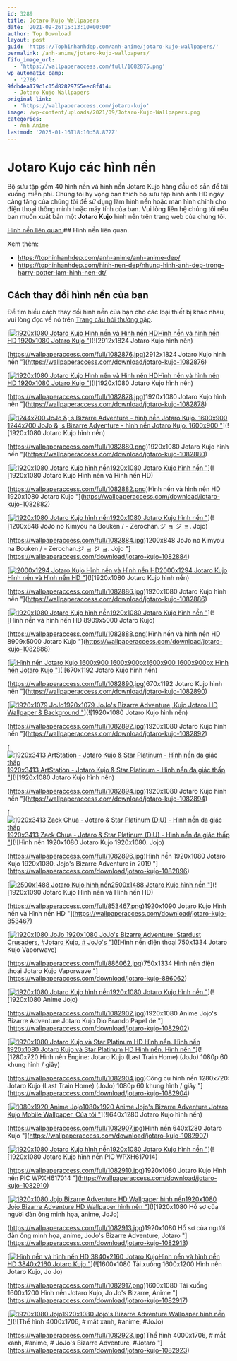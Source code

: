 ```yaml
---
id: 3289
title: Jotaro Kujo Wallpapers
date: '2021-09-26T15:13:10+00:00'
author: Top Download
layout: post
guid: 'https://Tophinhanhdep.com/anh-anime/jotaro-kujo-wallpapers/'
permalink: /anh-anime/jotaro-kujo-wallpapers/
fifu_image_url:
  - 'https://wallpaperaccess.com/full/1082875.png'
wp_automatic_camp:
  - '2766'
9fdb4ea179c1c05d82829755eec8f414:
  - Jotaro Kujo Wallpapers
original_link:
  - 'https://wallpaperaccess.com/jotaro-kujo'
image: /wp-content/uploads/2021/09/Jotaro-Kujo-Wallpapers.png
categories:
  - Ảnh Anime
lastmod: '2025-01-16T18:10:58.872Z'
---
```

# Jotaro Kujo các hình nền

Bộ sưu tập gồm 40 hình nền và hình nền Jotaro Kujo hàng đầu có sẵn để tải xuống miễn phí. Chúng tôi hy vọng bạn thích bộ sưu tập hình ảnh HD ngày càng tăng của chúng tôi để sử dụng làm hình nền hoặc màn hình chính cho điện thoại thông minh hoặc máy tính của bạn. Vui lòng liên hệ chúng tôi nếu bạn muốn xuất bản một **Jotaro Kujo** hình nền trên trang web của chúng tôi.

[Hình nền liên quan ](#related) ## Hình nền liên quan.

   
 Xem thêm:

   
- <https://tophinhanhdep.com/anh-anime/anh-anime-dep/>
- <https://tophinhanhdep.com/hinh-nen-dep/nhung-hinh-anh-dep-trong-harry-potter-lam-hinh-nen-dt/>

## Cách thay đổi hình nền của bạn

Để tìm hiểu cách thay đổi hình nền của bạn cho các loại thiết bị khác nhau, vui lòng đọc về nó trên [Trang câu hỏi thường gặp](https://tophinhanhdep.com/faq/).

  
[[![1920x1080 Jotaro Kujo Hình nền và Hình nền HD](https://wallpaperaccess.com/full/1082875.png)Hình nền và hình nền HD 1920x1080 Jotaro Kujo "](https://wallpaperaccess.com/download/jotaro-kujo-1082875)](![2912x1824 Jotaro Kujo hình nền)

(https://wallpaperaccess.com/full/1082876.jpg)2912x1824 Jotaro Kujo hình nền "](https://wallpaperaccess.com/download/jotaro-kujo-1082876)

[[![1920x1080 Jotaro Kujo Hình nền và Hình nền HD](https://wallpaperaccess.com/full/1082877.png)Hình nền và hình nền HD 1920x1080 Jotaro Kujo "](https://wallpaperaccess.com/download/jotaro-kujo-1082877)](![1920x1080 Jotaro Kujo hình nền)

(https://wallpaperaccess.com/full/1082878.jpg)1920x1080 Jotaro Kujo hình nền "](https://wallpaperaccess.com/download/jotaro-kujo-1082878)

[[![1244x700 JoJo &; s Bizarre Adventure - hình nền Jotaro Kujo.  1600x900](https://wallpaperaccess.com/full/1082879.jpg)1244x700 JoJo &amp;; s Bizarre Adventure - hình nền Jotaro Kujo. 1600x900 "](https://wallpaperaccess.com/download/jotaro-kujo-1082879)](![1920x1080 Jotaro Kujo hình nền)

(https://wallpaperaccess.com/full/1082880.png)1920x1080 Jotaro Kujo hình nền "](https://wallpaperaccess.com/download/jotaro-kujo-1082880)

[[![1920x1080 Jotaro Kujo hình nền](https://wallpaperaccess.com/full/1082881.jpg)1920x1080 Jotaro Kujo hình nền "](https://wallpaperaccess.com/download/jotaro-kujo-1082881)](![1920x1080 Jotaro Kujo Hình nền và Hình nền HD)

(https://wallpaperaccess.com/full/1082882.png)Hình nền và hình nền HD 1920x1080 Jotaro Kujo "](https://wallpaperaccess.com/download/jotaro-kujo-1082882)

[[![1920x1080 Jotaro Kujo hình nền](https://wallpaperaccess.com/full/1082883.jpg)1920x1080 Jotaro Kujo hình nền "](https://wallpaperaccess.com/download/jotaro-kujo-1082883)](![1200x848 JoJo no Kimyou na Bouken / - Zerochan.ジ ョ ジ ョ.  Jojo)

(https://wallpaperaccess.com/full/1082884.jpg)1200x848 JoJo no Kimyou na Bouken / - Zerochan.ジ ョ ジ ョ. Jojo "](https://wallpaperaccess.com/download/jotaro-kujo-1082884)

[[![2000x1294 Jotaro Kujo Hình nền và Hình nền HD](https://wallpaperaccess.com/full/558880.jpg)2000x1294 Jotaro Kujo Hình nền và Hình nền HD "](https://wallpaperaccess.com/download/jotaro-kujo-558880)](![1920x1080 Jotaro Kujo hình nền)

(https://wallpaperaccess.com/full/1082886.jpg)1920x1080 Jotaro Kujo hình nền "](https://wallpaperaccess.com/download/jotaro-kujo-1082886)

[[![1920x1080 Jotaro Kujo hình nền](https://wallpaperaccess.com/full/1082887.jpg)1920x1080 Jotaro Kujo hình nền "](https://wallpaperaccess.com/download/jotaro-kujo-1082887)](![Hình nền và hình nền HD 8909x5000 Jotaro Kujo)

(https://wallpaperaccess.com/full/1082888.png)Hình nền và hình nền HD 8909x5000 Jotaro Kujo "](https://wallpaperaccess.com/download/jotaro-kujo-1082888)

[[![Hình nền Jotaro Kujo 1600x900 1600x900px](https://wallpaperaccess.com/full/1082889.jpg)1600x900 1600x900px Hình nền Jotaro Kujo "](https://wallpaperaccess.com/download/jotaro-kujo-1082889)](![670x1192 Jotaro Kujo hình nền)

(https://wallpaperaccess.com/full/1082890.jpg)670x1192 Jotaro Kujo hình nền "](https://wallpaperaccess.com/download/jotaro-kujo-1082890)

[[![1920x1079 JoJo](https://wallpaperaccess.com/full/1082891.jpg)1920x1079 JoJo's Bizarre Adventure, Kujo Jotaro HD Wallpaper &amp; Background "](https://wallpaperaccess.com/download/jotaro-kujo-1082891)](![1920x1080 Jotaro Kujo hình nền)

(https://wallpaperaccess.com/full/1082892.jpg)1920x1080 Jotaro Kujo hình nền "](https://wallpaperaccess.com/download/jotaro-kujo-1082892)

[[![1920x3413 ArtStation - Jotaro Kujo & Star Platinum - Hình nền đa giác thấp](https://wallpaperaccess.com/full/1082893.jpg)1920x3413 ArtStation - Jotaro Kujo &amp; Star Platinum - Hình nền đa giác thấp "](https://wallpaperaccess.com/download/jotaro-kujo-1082893)](![1920x1080 Jotaro Kujo hình nền)

(https://wallpaperaccess.com/full/1082894.jpg)1920x1080 Jotaro Kujo hình nền "](https://wallpaperaccess.com/download/jotaro-kujo-1082894)

[[![1920x3413 Zack Chua - Jotaro & Star Platinum (DiU) - Hình nền đa giác thấp](https://wallpaperaccess.com/full/1082895.jpg)1920x3413 Zack Chua - Jotaro &amp; Star Platinum (DiU) - Hình nền đa giác thấp "](https://wallpaperaccess.com/download/jotaro-kujo-1082895)](![Hình nền 1920x1080 Jotaro Kujo 1920x1080.  Jojo)

(https://wallpaperaccess.com/full/1082896.jpg)Hình nền 1920x1080 Jotaro Kujo 1920x1080. Jojo's Bizarre Adventure in 2019 "](https://wallpaperaccess.com/download/jotaro-kujo-1082896)

[[![2500x1488 Jotaro Kujo hình nền](https://wallpaperaccess.com/full/1082897.jpg)2500x1488 Jotaro Kujo hình nền "](https://wallpaperaccess.com/download/jotaro-kujo-1082897)](![1920x1090 Jotaro Kujo Hình nền và Hình nền HD)

(https://wallpaperaccess.com/full/853467.png)1920x1090 Jotaro Kujo Hình nền và Hình nền HD "](https://wallpaperaccess.com/download/jotaro-kujo-853467)

[[![1920x1080 JoJo](https://wallpaperaccess.com/full/1082899.jpg) 1920x1080 JoJo's Bizarre Adventure: Stardust Crusaders, #Jotaro Kujo, # JoJo's "](https://wallpaperaccess.com/download/jotaro-kujo-1082899)](![Hình nền điện thoại 750x1334 Jotaro Kujo Vaporwave)

(https://wallpaperaccess.com/full/886062.jpg)750x1334 Hình nền điện thoại Jotaro Kujo Vaporwave "](https://wallpaperaccess.com/download/jotaro-kujo-886062)

[[![1920x1080 Jotaro Kujo hình nền](https://wallpaperaccess.com/full/1082901.png)1920x1080 Jotaro Kujo hình nền "](https://wallpaperaccess.com/download/jotaro-kujo-1082901)](![1920x1080 Anime Jojo)

(https://wallpaperaccess.com/full/1082902.jpg)1920x1080 Anime Jojo's Bizarre Adventure Jotaro Kujo Dio Brando Papel de "](https://wallpaperaccess.com/download/jotaro-kujo-1082902)

[[![1920x1080 Jotaro Kujo và Star Platinum HD Hình nền.  Hình nền](https://wallpaperaccess.com/full/1082903.jpg)1920x1080 Jotaro Kujo và Star Platinum HD Hình nền. Hình nền "](https://wallpaperaccess.com/download/jotaro-kujo-1082903)](![1280x720 Hình nền Engine: Jotaro Kujo (Last Train Home) (JoJo) 1080p 60 khung hình / giây)

(https://wallpaperaccess.com/full/1082904.jpg)Công cụ hình nền 1280x720: Jotaro Kujo (Last Train Home) (JoJo) 1080p 60 khung hình / giây "](https://wallpaperaccess.com/download/jotaro-kujo-1082904)

[[![1080x1920 Anime Jojo](https://wallpaperaccess.com/full/1082905.png)1080x1920 Anime Jojo's Bizarre Adventure Jotaro Kujo Mobile Wallpaper. Của tôi "](https://wallpaperaccess.com/download/jotaro-kujo-1082905)](![640x1280 Jotaro Kujo hình nền)

(https://wallpaperaccess.com/full/1082907.jpg)Hình nền 640x1280 Jotaro Kujo "](https://wallpaperaccess.com/download/jotaro-kujo-1082907)

[[![1920x1080 Jotaro Kujo hình nền](https://wallpaperaccess.com/full/1082909.png)1920x1080 Jotaro Kujo hình nền "](https://wallpaperaccess.com/download/jotaro-kujo-1082909)](![1920x1080 Jotaro Kujo hình nền PIC WPXH617014)

(https://wallpaperaccess.com/full/1082910.jpg)1920x1080 Jotaro Kujo Hình nền PIC WPXH617014 "](https://wallpaperaccess.com/download/jotaro-kujo-1082910)

[[![1920x1080 Jojo Bizarre Adventure HD Wallpaper hình nền](https://wallpaperaccess.com/full/1082911.jpg)1920x1080 Jojo Bizarre Adventure HD Wallpaper hình nền "](https://wallpaperaccess.com/download/jotaro-kujo-1082911)](![1920x1080 Hồ sơ của người đàn ông minh họa, anime, JoJo)

(https://wallpaperaccess.com/full/1082913.jpg)1920x1080 Hồ sơ của người đàn ông minh họa, anime, JoJo's Bizarre Adventure, Jotaro "](https://wallpaperaccess.com/download/jotaro-kujo-1082913)

[[![Hình nền và hình nền HD 3840x2160 Jotaro Kujo](https://wallpaperaccess.com/full/540204.png)Hình nền và hình nền HD 3840x2160 Jotaro Kujo "](https://wallpaperaccess.com/download/jotaro-kujo-540204)](![1600x1080 Tải xuống 1600x1200 Hình nền Jotaro Kujo, Jo Jo)

(https://wallpaperaccess.com/full/1082917.png)1600x1080 Tải xuống 1600x1200 Hình nền Jotaro Kujo, Jo Jo's Bizarre, Anime "](https://wallpaperaccess.com/download/jotaro-kujo-1082917)

[[![1920x1080 Jojo](https://wallpaperaccess.com/full/1082921.jpg)1920x1080 Jojo's Bizarre Adventure Wallpaper hình nền "](https://wallpaperaccess.com/download/jotaro-kujo-1082921)](![Thể hình 4000x1706, # mắt xanh, #anime, #JoJo)

(https://wallpaperaccess.com/full/1082923.jpg)Thể hình 4000x1706, # mắt xanh, #anime, # JoJo's Bizarre Adventure, #Jotaro "](https://wallpaperaccess.com/download/jotaro-kujo-1082923)
